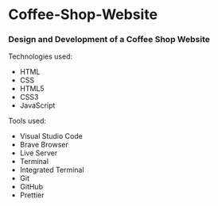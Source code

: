 # Coffee-Shop-Website

### Design and Development of a Coffee Shop Website

Technologies used:
- HTML
- CSS
- HTML5
- CSS3
- JavaScript

Tools used:
- Visual Studio Code
- Brave Browser
- Live Server
- Terminal
- Integrated Terminal
- Git
- GitHub
- Prettier
